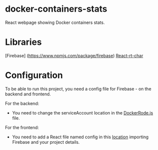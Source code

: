 # docker-containers-stats
React webpage showing Docker containers stats.

# Libraries

[Firebase] (https://www.npmjs.com/package/firebase)
[React-rt-char](https://www.npmjs.com/package/react-rt-chart)

# Configuration

To be able to run this project, you need a config file for Firebase - on the backend and frontend. 

For the backend: 
- You need to change the serviceAccount location in the [DockerRode.js](https://github.com/lfp2/docker-containers-stats/blob/master/dockerRode.js) file.

For the frontend:
- You need to add a React file named config in this [location](https://github.com/lfp2/docker-containers-stats/tree/master/docker-stats-front/src) importing Firebase and your project details.
